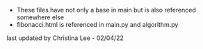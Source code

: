 - These files have not only a base in main but is also referenced somewhere else
- fibonacci.html is referenced in main.py and algorithm.py

last updated by Christina Lee - 02/04/22
